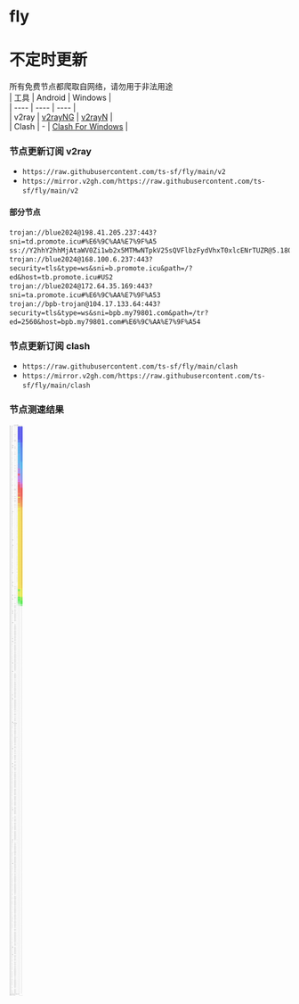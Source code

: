 # fly
# 不定时更新
所有免费节点都爬取自网络，请勿用于非法用途  
|  工具  | Android  | Windows  |  
|  ----  | ----   | ----  |  
| v2ray  | [v2rayNG](https://github.com/2dust/v2rayNG/releases) | [v2rayN](https://github.com/2dust/v2rayN/releases) |  
| Clash  | - | [Clash For Windows](https://github.com/2dust/clashN/releases) | 
  
### 节点更新订阅  v2ray
- `https://raw.githubusercontent.com/ts-sf/fly/main/v2`  
- `https://mirror.v2gh.com/https://raw.githubusercontent.com/ts-sf/fly/main/v2`  

#### 部分节点  
``` 
trojan://blue2024@198.41.205.237:443?sni=td.promote.icu#%E6%9C%AA%E7%9F%A5
ss://Y2hhY2hhMjAtaWV0Zi1wb2x5MTMwNTpkV25sQVFlbzFydVhxT0xlcENrTUZR@5.180.45.142:18429#%E6%9C%AA%E7%9F%A52
trojan://blue2024@168.100.6.237:443?security=tls&type=ws&sni=b.promote.icu&path=/?ed&host=tb.promote.icu#US2
trojan://blue2024@172.64.35.169:443?sni=ta.promote.icu#%E6%9C%AA%E7%9F%A53
trojan://bpb-trojan@104.17.133.64:443?security=tls&type=ws&sni=bpb.my79801.com&path=/tr?ed=2560&host=bpb.my79801.com#%E6%9C%AA%E7%9F%A54
```
### 节点更新订阅  clash
- `https://raw.githubusercontent.com/ts-sf/fly/main/clash`  
- `https://mirror.v2gh.com/https://raw.githubusercontent.com/ts-sf/fly/main/clash`  

### 节点测速结果
![image](traffic.png)
